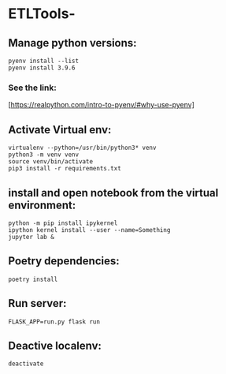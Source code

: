 # ETLTools-

## Manage python versions:
```
pyenv install --list
pyenv install 3.9.6
```
### See the link:
[https://realpython.com/intro-to-pyenv/#why-use-pyenv]


## Activate Virtual env:
```
virtualenv --python=/usr/bin/python3* venv
python3 -m venv venv
source venv/bin/activate
pip3 install -r requirements.txt 
```

## install and open notebook from the virtual environment:
```
python -m pip install ipykernel
ipython kernel install --user --name=Something
jupyter lab &
```

## Poetry dependencies:
```
poetry install
```

## Run server:
```
FLASK_APP=run.py flask run
```

## Deactive localenv:
```
deactivate
```